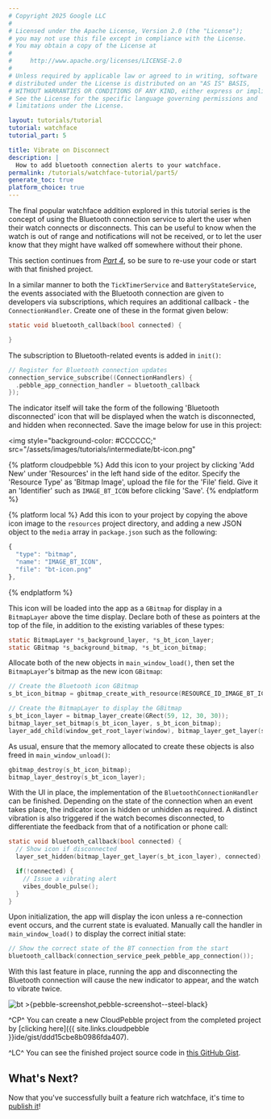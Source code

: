 ```yaml
---
# Copyright 2025 Google LLC
#
# Licensed under the Apache License, Version 2.0 (the "License");
# you may not use this file except in compliance with the License.
# You may obtain a copy of the License at
#
#     http://www.apache.org/licenses/LICENSE-2.0
#
# Unless required by applicable law or agreed to in writing, software
# distributed under the License is distributed on an "AS IS" BASIS,
# WITHOUT WARRANTIES OR CONDITIONS OF ANY KIND, either express or implied.
# See the License for the specific language governing permissions and
# limitations under the License.

layout: tutorials/tutorial
tutorial: watchface
tutorial_part: 5

title: Vibrate on Disconnect
description: |
  How to add bluetooth connection alerts to your watchface.
permalink: /tutorials/watchface-tutorial/part5/
generate_toc: true
platform_choice: true
---
```


The final popular watchface addition explored in this tutorial series
is the concept of using the Bluetooth connection service to alert the user
when their watch connects or disconnects. This can be useful to know when the
watch is out of range and notifications will not be received, or to let the user
know that they might have walked off somewhere without their phone.

This section continues from
[*Part 4*](/tutorials/watchface-tutorial/part4), so be sure to
re-use your code or start with that finished project.

In a similar manner to both the ``TickTimerService`` and
``BatteryStateService``, the events associated with the Bluetooth connection are
given to developers via subscriptions, which requires an additional callback -
the ``ConnectionHandler``. Create one of these in the format given below:

```c
static void bluetooth_callback(bool connected) {

}
```

The subscription to Bluetooth-related events is added in `init()`:

```c
// Register for Bluetooth connection updates
connection_service_subscribe((ConnectionHandlers) {
  .pebble_app_connection_handler = bluetooth_callback
});
```

The indicator itself will take the form of the following 'Bluetooth
disconnected' icon that will be displayed when the watch is disconnected, and
hidden when reconnected. Save the image below for use in this project:

<img style="background-color: #CCCCCC;" src="/assets/images/tutorials/intermediate/bt-icon.png"</img>


{% platform cloudpebble %}
Add this icon to your project by clicking 'Add New' under 'Resources' in
the left hand side of the editor. Specify the 'Resource Type' as 'Bitmap Image',
upload the file for the 'File' field. Give it an 'Identifier' such as
`IMAGE_BT_ICON` before clicking 'Save'.
{% endplatform %}

{% platform local %}
Add this icon to your project by copying the above icon image to the `resources`
project directory, and adding a new JSON object to the `media` array in
`package.json` such as the following:

```js
{
  "type": "bitmap",
  "name": "IMAGE_BT_ICON",
  "file": "bt-icon.png"
},
```
{% endplatform %}

This icon will be loaded into the app as a ``GBitmap`` for display in a
``BitmapLayer`` above the time display. Declare both of these as pointers at the
top of the file, in addition to the existing variables of these types:

```c
static BitmapLayer *s_background_layer, *s_bt_icon_layer;
static GBitmap *s_background_bitmap, *s_bt_icon_bitmap;
```

Allocate both of the new objects in `main_window_load()`, then set the
``BitmapLayer``'s bitmap as the new icon ``GBitmap``:

```c
// Create the Bluetooth icon GBitmap
s_bt_icon_bitmap = gbitmap_create_with_resource(RESOURCE_ID_IMAGE_BT_ICON);

// Create the BitmapLayer to display the GBitmap
s_bt_icon_layer = bitmap_layer_create(GRect(59, 12, 30, 30));
bitmap_layer_set_bitmap(s_bt_icon_layer, s_bt_icon_bitmap);
layer_add_child(window_get_root_layer(window), bitmap_layer_get_layer(s_bt_icon_layer));
```

As usual, ensure that the memory allocated to create these objects is also freed
in `main_window_unload()`:

```c
gbitmap_destroy(s_bt_icon_bitmap);
bitmap_layer_destroy(s_bt_icon_layer);
```

With the UI in place, the implementation of the ``BluetoothConnectionHandler``
can be finished. Depending on the state of the connection when an event takes
place, the indicator icon is hidden or unhidden as required. A distinct
vibration is also triggered if the watch becomes disconnected, to differentiate
the feedback from that of a notification or phone call:

```c
static void bluetooth_callback(bool connected) {
  // Show icon if disconnected
  layer_set_hidden(bitmap_layer_get_layer(s_bt_icon_layer), connected);

  if(!connected) {
    // Issue a vibrating alert
    vibes_double_pulse();
  }
}
```

Upon initialization, the app will display the icon unless a re-connection event
occurs, and the current state is evaluated. Manually call the handler in
`main_window_load()` to display the correct initial state:

```c
// Show the correct state of the BT connection from the start
bluetooth_callback(connection_service_peek_pebble_app_connection());
```

With this last feature in place, running the app and disconnecting the Bluetooth
connection will cause the new indicator to appear, and the watch to vibrate
twice.

![bt >{pebble-screenshot,pebble-screenshot--steel-black}](/images/tutorials/intermediate/bt.png)

^CP^ You can create a new CloudPebble project from the completed project by
[clicking here]({{ site.links.cloudpebble }}ide/gist/ddd15cbe8b0986fda407).

^LC^ You can see the finished project source code in
[this GitHub Gist](https://gist.github.com/pebble-gists/ddd15cbe8b0986fda407).


## What's Next?

Now that you've successfully built a feature rich watchface, it's time to
[publish it](/guides/appstore-publishing/publishing-an-app/)!
